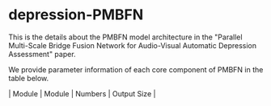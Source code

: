 # depression-PMBFN
This is the details about the PMBFN model architecture in the "Parallel Multi-Scale Bridge Fusion Network for Audio-Visual Automatic Depression Assessment" paper.

We provide parameter information of each core component of PMBFN in the table below.


| Module | Module | Numbers | Output Size |
